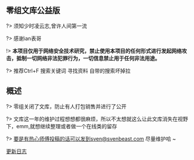 ## 零组文库公益版

?> 须知少时凌云志,曾许人间第一流

?> 感谢ian表哥

!>  **本项目仅用于网络安全技术研究，禁止使用本项目的任何形式进行发起网络攻击，抵制一切网络非法犯罪行为，一切信息禁止用于任何非法用途。**

?>  推荐Ctrl+F 搜索关键词 寻找资料   自带的搜索坏掉拉

## 概述

?> 零组关闭了文库，防止有人打包销售并进行了公开

?> 文库这一年的维护过程想想都很麻烦，所以不太想就这么让此文库消失在视野下，emm,就想继续整理或者做一个在线类的留存

?> 要是有热心师傅投稿的话可以发到sven@svenbeast.com  尽量维护哈 ~



[更新日志](CHANGELOG.md ':include')

